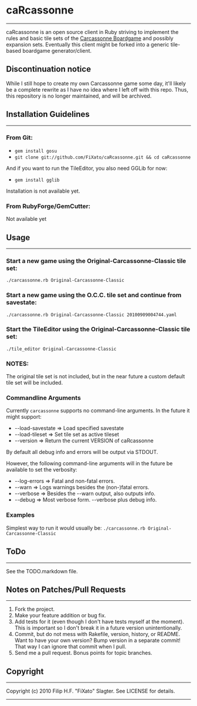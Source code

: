 # caRcassonne
******************************************************************************
caRcassonne is an open source client in Ruby striving to implement the rules 
and basic tile sets of the [Carcassonne Boardgame][1] and possibly expansion 
sets. Eventually this client might be forked into a generic tile-based 
boardgame generator/client.

## Discontinuation notice
While I still hope to create my own Carcassonne game some day, it'll likely be a complete rewrite as I have no idea where I left off with this repo. Thus, this repository is no longer maintained, and will be archived.


## Installation Guidelines
******************************************************************************

### From Git:
* `gem install gosu`
* `git clone git://github.com/FiXato/caRcassonne.git && cd caRcassonne`

And if you want to run the TileEditor, you also need GGLib for now:

* `gem install gglib`

Installation is not available yet.

### From RubyForge/GemCutter:

Not available yet


## Usage
******************************************************************************

### Start a new game using the Original-Carcassonne-Classic tile set:
`./carcassonne.rb Original-Carcassonne-Classic`

### Start a new game using the O.C.C. tile set and continue from savestate:
`./carcassonne.rb Original-Carcassonne-Classic 20100909004744.yaml`

### Start the TileEditor using the Original-Carcassonne-Classic tile set:
`./tile_editor Original-Carcassonne-Classic`

### NOTES:
The original tile set is not included, but in the near future a custom default tile set will be included.


### Commandline Arguments

Currently `carcassonne` supports no command-line arguments. 
In the future it might support:

* --load-savestate          => Load specified savestate
* --load-tileset <tile set> => Set tile set as active tileset
* --version                 => Return the current VERSION of caRcassonne

By default all debug info and errors will be output via STDOUT.

However, the following command-line arguments will in the future be available
 to set the verbosity:

* --log-errors            => Fatal and non-fatal errors.
* --warn                  => Logs warnings besides the (non-)fatal errors.
* --verbose               => Besides the --warn output, also outputs info.
* --debug                 => Most verbose form. --verbose plus debug info.

### Examples

Simplest way to run it would usually be:
`./carcassonne.rb Original-Carcassonne-Classic`


## ToDo
******************************************************************************
See the TODO.markdown file.

## Notes on Patches/Pull Requests
******************************************************************************

1. Fork the project.
2. Make your feature addition or bug fix.
3. Add tests for it (even though I don't have tests myself at the moment). 
  This is important so I don't break it in a future version unintentionally.
4. Commit, but do not mess with Rakefile, version, history, or README.
  Want to have your own version? Bump version in a separate commit!
  That way I can ignore that commit when I pull.
5. Send me a pull request. Bonus points for topic branches.


## Copyright
******************************************************************************
Copyright (c) 2010 Filip H.F. "FiXato" Slagter. See LICENSE for details.


******************************************************************************
[1]: http://en.wikipedia.org/wiki/Carcassonne_%28board_game%29 (Carcassonne Boardgame Wikipedia article)
